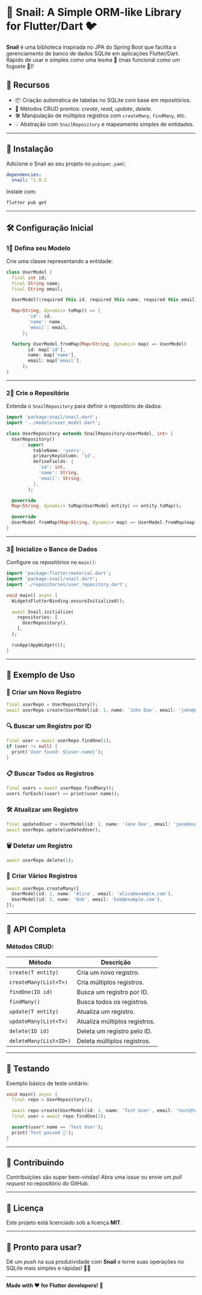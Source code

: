 # 🐌 Snail: A Simple ORM-like Library for Flutter/Dart 🐦

**Snail** é uma biblioteca inspirada no JPA do Spring Boot que facilita o gerenciamento de banco de dados SQLite em aplicações Flutter/Dart. Rápido de usar e simples como uma lesma 🐌 (mas funcional como um foguete 🚀)!

## 🌟 Recursos

- 📦 Criação automática de tabelas no SQLite com base em repositórios.
- 🔄 Métodos CRUD prontos: _create_, _read_, _update_, _delete_.
- 🛠️ Manipulação de múltiplos registros com `createMany`, `findMany`, etc.
- 💡 Abstração com `SnailRepository` e mapeamento simples de entidades.

---

## 🚀 Instalação

Adicione o Snail ao seu projeto no `pubspec.yaml`:

```yaml
dependencies:
  snail: ^1.0.2
```

Instale com:

```bash
flutter pub get
```

---

## 🛠️ Configuração Inicial

### 1⃣ **Defina seu Modelo**

Crie uma classe representando a entidade:

```dart
class UserModel {
  final int id;
  final String name;
  final String email;

  UserModel({required this.id, required this.name, required this.email});

  Map<String, dynamic> toMap() => {
        'id': id,
        'name': name,
        'email': email,
      };

  factory UserModel.fromMap(Map<String, dynamic> map) => UserModel(
        id: map['id'],
        name: map['name'],
        email: map['email'],
      );
}
```

---

### 2⃣ **Crie o Repositório**

Extenda o `SnailRepository` para definir o repositório de dados:

```dart
import 'package:snail/snail.dart';
import '../models/user_model.dart';

class UserRepository extends SnailRepository<UserModel, int> {
  UserRepository()
      : super(
          tableName: 'users',
          primaryKeyColumn: 'id',
          defineFields: {
            'id': int,
            'name': String,
            'email': String,
          },
        );

  @override
  Map<String, dynamic> toMap(UserModel entity) => entity.toMap();

  @override
  UserModel fromMap(Map<String, dynamic> map) => UserModel.fromMap(map);
}
```

---

### 3⃣ **Inicialize o Banco de Dados**

Configure os repositórios no `main()`:

```dart
import 'package:flutter/material.dart';
import 'package:snail/snail.dart';
import './repositories/user_repository.dart';

void main() async {
  WidgetsFlutterBinding.ensureInitialized();

  await Snail.initialize(
    repositories: [
      UserRepository(),
    ],
  );

  runApp(AppWidget());
}
```

---

## 🎉 **Exemplo de Uso**

### 📌 Criar um Novo Registro

```dart
final userRepo = UserRepository();
await userRepo.create(UserModel(id: 1, name: 'John Doe', email: 'john@example.com'));
```

### 🔍 Buscar um Registro por ID

```dart
final user = await userRepo.findOne(1);
if (user != null) {
  print('User found: ${user.name}');
}
```

### 📋 Buscar Todos os Registros

```dart
final users = await userRepo.findMany();
users.forEach((user) => print(user.name));
```

### 🛠️ Atualizar um Registro

```dart
final updatedUser = UserModel(id: 1, name: 'Jane Doe', email: 'jane@example.com');
await userRepo.update(updatedUser);
```

### 🗑️ Deletar um Registro

```dart
await userRepo.delete(1);
```

### 🚀 Criar Vários Registros

```dart
await userRepo.createMany([
  UserModel(id: 2, name: 'Alice', email: 'alice@example.com'),
  UserModel(id: 3, name: 'Bob', email: 'bob@example.com'),
]);
```

---

## 🧪 **API Completa**

### Métodos CRUD:

| Método                 | Descrição                     |
| ---------------------- | ----------------------------- |
| `create(T entity)`     | Cria um novo registro.        |
| `createMany(List<T>)`  | Cria múltiplos registros.     |
| `findOne(ID id)`       | Busca um registro por ID.     |
| `findMany()`           | Busca todos os registros.     |
| `update(T entity)`     | Atualiza um registro.         |
| `updateMany(List<T>)`  | Atualiza múltiplos registros. |
| `delete(ID id)`        | Deleta um registro pelo ID.   |
| `deleteMany(List<ID>)` | Deleta múltiplos registros.   |

---

## 🧬 **Testando**

Exemplo básico de teste unitário:

```dart
void main() async {
  final repo = UserRepository();

  await repo.create(UserModel(id: 1, name: 'Test User', email: 'test@test.com'));
  final user = await repo.findOne(1);

  assert(user?.name == 'Test User');
  print('Test passed 🎉');
}
```

---

## 💛 **Contribuindo**

Contribuições são super bem-vindas! Abra uma _issue_ ou envie um _pull request_ no repositório do GitHub.

---

## 📜 **Licença**

Este projeto está licenciado sob a licença **MIT**.

---

## 🚀 **Pronto para usar?**

Dê um _push_ na sua produtividade com **Snail** e torne suas operações no SQLite mais simples e rápidas! 🐌💨

---

**Made with ❤️ for Flutter developers!** 🎯
